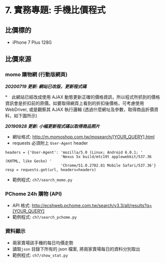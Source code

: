 # 7. 實務專題: 手機比價程式

## 比價標的

* iPhone 7 Plus 128G

## 比價來源

### momo 購物網 (行動版網頁)

***20200719 更新:  網站已改版，更新程式碼***

*　此網站已經改成使用 AJAX 動態更新正確的價格資訊，所以程式所抓到的價格資訊會是折扣前的原價。如要取得網頁上看到的折扣後價格，可考慮使用 WebDriver, 或是觀察其 AJAX 執行邏輯 (透過什麼網址及參數，取得商品折價資料，如下圖所示)

***20190928 更新:  小幅更新程式碼以取得商品照片***

* 網址格式: http://m.momoshop.com.tw/mosearch/[YOUR_QUERY].html
* requests 必須附上 `User-Agent` header

```
headers = {'User-Agent': 'mozilla/5.0 (Linux; Android 6.0.1; '
                         'Nexus 5x build/mtc19t applewebkit/537.36 (KHTML, like Gecko) '
                         'Chrome/51.0.2702.81 Mobile Safari/537.36'}
resp = requests.get(url, headers=headers)
```

* 範例程式: `ch7/search_momo.py`

### PChome 24h 購物 (API)

* API 格式: http://ecshweb.pchome.com.tw/search/v3.3/all/results?q=[YOUR_QUERY]
* 範例程式: `ch7/search_pchome.py`

### 資料顯示

* 兩家賣場該手機的每日均價走勢
* 讀取`json` 目錄下所有的 json 檔案, 將兩家賣場每日的資料分別取出
* 範例程式: `ch7/show_stat.py`